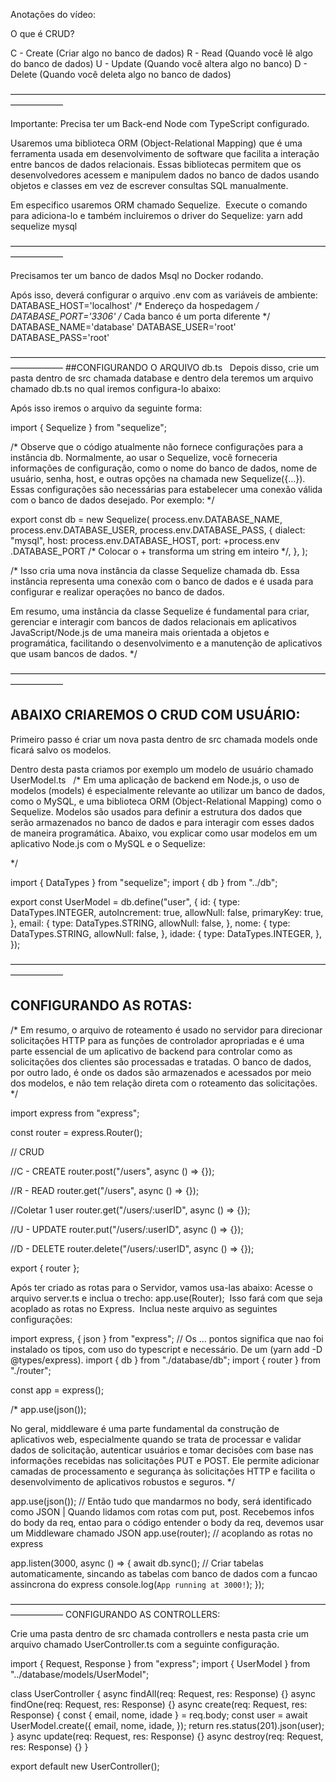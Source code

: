 Anotações do vídeo:

O que é CRUD?

C - Create (Criar algo no banco de dados)
R - Read (Quando você lê algo do banco de dados)
U - Update (Quando você altera algo no banco)
D - Delete (Quando você deleta algo no banco de dados)

——————————————————————————————————————————

Importante: Precisa ter um Back-end Node com TypeScript configurado.

Usaremos uma biblioteca ORM (Object-Relational Mapping) que é uma ferramenta usada em desenvolvimento de software que facilita a interação entre bancos de dados relacionais. Essas bibliotecas permitem que os desenvolvedores acessem e manipulem dados no banco de dados usando objetos e classes em vez de escrever consultas SQL manualmente.

Em especifico usaremos ORM chamado Sequelize.  Execute o comando para adiciona-lo e também incluiremos o driver do Sequelize: yarn add sequelize mysql 

——————————————————————————————————————————

Precisamos ter um banco de dados Msql no Docker rodando.

Após isso, deverá configurar o arquivo .env com as variáveis de ambiente:  DATABASE_HOST='localhost' /* Endereço da hospedagem */ 
DATABASE_PORT='3306' /* Cada banco é um porta diferente */
DATABASE_NAME='database'
DATABASE_USER='root'
DATABASE_PASS='root'

——————————————————————————————————————————
##CONFIGURANDO O ARQUIVO db.ts   Depois disso, crie um pasta dentro de src chamada database e dentro dela teremos um arquivo chamado db.ts no qual iremos configura-lo abaixo:

Após isso iremos o arquivo da seguinte forma:

import { Sequelize } from "sequelize";


/*
Observe que o código atualmente não fornece configurações para a instância db. Normalmente, ao usar
 o Sequelize, você forneceria informações de configuração, como o nome do banco de dados, nome de usuário,
senha, host, e outras opções na chamada new Sequelize({...}). Essas configurações são necessárias para
estabelecer uma conexão válida com o banco de dados desejado. Por exemplo: 
*/

export const db = new Sequelize(
  process.env.DATABASE_NAME,
  process.env.DATABASE_USER,
  process.env.DATABASE_PASS,
  {
    dialect: "mysql",
    host: process.env.DATABASE_HOST,
    port: +process.env
      .DATABASE_PORT /* Colocar o + transforma um string em inteiro */,
  },
);

/*
Isso cria uma nova instância da classe Sequelize chamada db. Essa instância representa 
uma conexão com o banco de dados e é usada para configurar e realizar operações no banco de dados. 
 
Em resumo, uma instância da classe Sequelize é fundamental para criar, gerenciar e 
interagir com bancos de dados relacionais em aplicativos JavaScript/Node.js de uma 
maneira mais orientada a objetos e programática, facilitando o desenvolvimento e a 
manutenção de aplicativos que usam bancos de dados.
*/

——————————————————————————————————————————
## ABAIXO CRIAREMOS O CRUD COM USUÁRIO:

Primeiro passo é criar um nova pasta dentro de src chamada models onde ficará salvo os modelos.

Dentro desta pasta criamos por exemplo um modelo de usuário chamado UserModel.ts   /* 
Em uma aplicação de backend em Node.js, o uso de modelos (models) é especialmente 
relevante ao utilizar um banco de dados, como o MySQL, e uma biblioteca 
ORM (Object-Relational Mapping) como o Sequelize. Modelos são usados para definir 
a estrutura dos dados que serão armazenados no banco de dados e para interagir com 
esses dados de maneira programática. Abaixo, vou explicar como usar modelos em um 
aplicativo Node.js com o MySQL e o Sequelize:

*/

import { DataTypes } from "sequelize";
import { db } from "../db";

export const UserModel = db.define("user", {
  id: {
    type: DataTypes.INTEGER,
    autoIncrement: true,
    allowNull: false,
    primaryKey: true,
  },
  email: {
    type: DataTypes.STRING,
    allowNull: false,
  },
  nome: {
    type: DataTypes.STRING,
    allowNull: false,
  },
  idade: {
    type: DataTypes.INTEGER,
  },
});

——————————————————————————————————————————
## CONFIGURANDO AS ROTAS:

/*
Em resumo, o arquivo de roteamento é usado no servidor para direcionar solicitações 
HTTP para as funções de controlador apropriadas e é uma parte essencial de um 
aplicativo de backend para controlar como as solicitações dos clientes são processadas 
e tratadas. O banco de dados, por outro lado, é onde os dados são armazenados e 
acessados por meio dos modelos, e não tem relação direta com o roteamento das 
solicitações.
*/

import express from "express";

const router = express.Router();

// CRUD

//C - CREATE
router.post("/users", async () => {});

//R - READ
router.get("/users", async () => {});

//Coletar 1 user
router.get("/users/:userID", async () => {});

//U - UPDATE
router.put("/users/:userID", async () => {});

//D - DELETE
router.delete("/users/:userID", async () => {});

export { router };


Após ter criado as rotas para o Servidor, vamos usa-las abaixo: Acesse o arquivo server.ts e inclua o trecho: app.use(Router);
 Isso fará com que seja acoplado as rotas no Express.  Inclua neste arquivo as seguintes configurações:

import express, { json } from "express"; // Os ... pontos significa que nao foi instalado os tipos, com uso do typescript e necessário. De um (yarn add -D @types/express).
import { db } from "./database/db";
import { router } from "./router";

const app = express();

/* 
app.use(json());

No geral, middleware é uma parte fundamental da construção de aplicativos web, especialmente quando se trata de 
processar e validar dados de solicitação, autenticar usuários e tomar decisões com base nas informações recebidas
nas solicitações PUT e POST. Ele permite adicionar camadas de processamento e segurança às solicitações HTTP
 e facilita o desenvolvimento de aplicativos robustos e seguros.
*/

app.use(json()); // Então tudo que mandarmos no body, será identificado como JSON | Quando lidamos com rotas com put, post. Recebemos infos do body da req, entao para o código entender o body da req, devemos usar um Middleware chamado JSON
app.use(router); // acoplando as rotas no express

app.listen(3000, async () => {
  await db.sync(); // Criar tabelas automaticamente, sincando as tabelas com banco de dados com a funcao assincrona do express
  console.log(`App running at 3000!`);
});

——————————————————————————————————————————
CONFIGURANDO AS CONTROLLERS:

Crie uma pasta dentro de src chamada controllers e nesta pasta crie um arquivo chamado UserController.ts com a seguinte configuração. 

import { Request, Response } from "express";
import { UserModel } from "../database/models/UserModel";

class UserController {
  async findAll(req: Request, res: Response) {}
  async findOne(req: Request, res: Response) {}
  async create(req: Request, res: Response) {
    const { email, nome, idade } = req.body;
    const user = await UserModel.create({
      email,
      nome,
      idade,
    });
    return res.status(201).json(user);
  }
  async update(req: Request, res: Response) {}
  async destroy(req: Request, res: Response) {}
}

export default new UserController();
